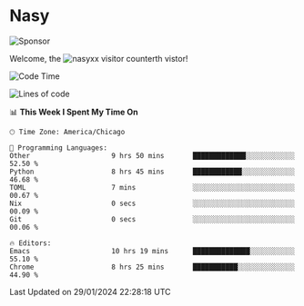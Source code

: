 # Nasy

<!--
<p align="center">
<img height="200" src="https://github-readme-stats.vercel.app/api?username=nasyxx&count_private=true&show_icons=true&theme=dracula&include_all_commits=true"/>
<img height="200" src="https://github-readme-stats.vercel.app/api/top-langs/?username=nasyxx&theme=dracula&hide=html,jupyter+notebook&count_private=true&show_icons=true"/>
</p>

  
----------------
-->

![Sponsor](https://img.shields.io/static/v1.svg?label=Sponsor&message=%E2%9D%A4&logo=GitHub&style=flat&color=pink)
 
Welcome, the ![nasyxx visitor counter](https://count.getloli.com/get/@nasyxx?theme=rule34)th vistor!
 
<!--START_SECTION:waka-->
![Code Time](http://img.shields.io/badge/Code%20Time-4%2C272%20hrs%2059%20mins-blue)

![Lines of code](https://img.shields.io/badge/From%20Hello%20World%20I%27ve%20Written-6.3%20million%20lines%20of%20code-blue)

📊 **This Week I Spent My Time On** 

```text
🕑︎ Time Zone: America/Chicago

💬 Programming Languages: 
Other                    9 hrs 50 mins       █████████████░░░░░░░░░░░░   52.50 % 
Python                   8 hrs 45 mins       ████████████░░░░░░░░░░░░░   46.68 % 
TOML                     7 mins              ░░░░░░░░░░░░░░░░░░░░░░░░░   00.67 % 
Nix                      0 secs              ░░░░░░░░░░░░░░░░░░░░░░░░░   00.09 % 
Git                      0 secs              ░░░░░░░░░░░░░░░░░░░░░░░░░   00.06 % 

🔥 Editors: 
Emacs                    10 hrs 19 mins      ██████████████░░░░░░░░░░░   55.10 % 
Chrome                   8 hrs 25 mins       ███████████░░░░░░░░░░░░░░   44.90 % 
```


 Last Updated on 29/01/2024 22:28:18 UTC
<!--END_SECTION:waka-->

<!-- ![visitors](https://visitor-badge.laobi.icu/badge?page_id=nasyxx.nasyxx) -->

